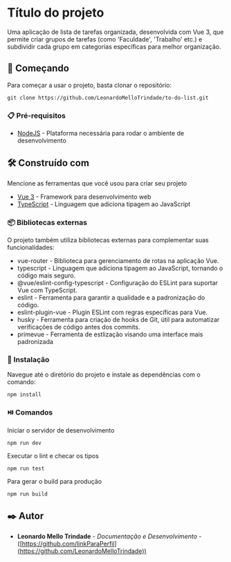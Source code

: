 # Título do projeto

Uma aplicação de lista de tarefas organizada, desenvolvida com Vue 3, que permite criar grupos de tarefas (como 'Faculdade', 'Trabalho' etc.) e subdividir cada grupo em categorias específicas para melhor organização.

## 🚀 Começando

Para começar a usar o projeto, basta clonar o repositório:
```
git clone https://github.com/LeonardoMelloTrindade/to-do-list.git
```

### 📋 Pré-requisitos

* [NodeJS](https://nodejs.org/pt) - Plataforma necessária para rodar o ambiente de desenvolvimento

## 🛠️ Construído com

Mencione as ferramentas que você usou para criar seu projeto

* [Vue 3](https://vuejs.org) -  Framework para desenvolvimento web
* [TypeScript](https://www.typescriptlang.org) - Linguagem que adiciona tipagem ao JavaScript

### 📦 Bibliotecas externas

O projeto também utiliza bibliotecas externas para complementar suas funcionalidades:

* vue-router - Biblioteca para gerenciamento de rotas na aplicação Vue.
* typescript - Linguagem que adiciona tipagem ao JavaScript, tornando o código mais seguro.
* @vue/eslint-config-typescript - Configuração do ESLint para suportar Vue com TypeScript.
* eslint - Ferramenta para garantir a qualidade e a padronização do código.
* eslint-plugin-vue - Plugin ESLint com regras específicas para Vue.
* husky - Ferramenta para criação de hooks de Git, útil para automatizar verificações de código antes dos commits.
* primevue - Ferramenta de estlização visando uma interface mais padronizada

### 🔧 Instalação

Navegue até o diretório do projeto e instale as dependências com o comando:
```
npm install
```

### ⏯️ Comandos

Iniciar o servidor de desenvolvimento
```
npm run dev
```

Executar o lint e checar os tipos
```
npm run test
```

Para gerar o build para produção
```
npm run build
```
## ✒️ Autor

* **Leonardo Mello Trindade** - *Documentação e Desenvolvimento* - ([https://github.com/linkParaPerfil](https://github.com/LeonardoMelloTrindade))
